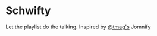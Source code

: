 # Schwifty

Let the playlist do the talking. Inspired by [@tmag's](https://github.com/tamg/jomnify) Jomnify
